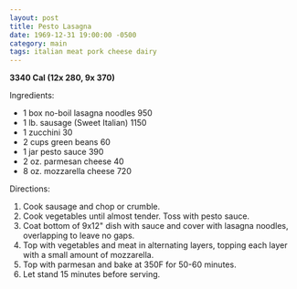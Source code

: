 ```yaml
---
layout: post
title: Pesto Lasagna
date: 1969-12-31 19:00:00 -0500
category: main
tags: italian meat pork cheese dairy
---
```

<b>3340 Cal (12x 280, 9x 370)</b>
  
Ingredients:  
<ul>
	<li>1 box no-boil lasagna noodles 950</li>
	<li>1 lb. sausage (Sweet Italian) 1150</li>
	<li>1 zucchini 30</li>
	<li>2 cups green beans 60</li>
	<li>1 jar pesto sauce 390</li>
	<li>2 oz. parmesan cheese 40</li>
	<li>8 oz. mozzarella cheese 720</li>
</ul>
Directions:  
<ol>
	<li>Cook sausage and chop or crumble.</li>
	<li>Cook vegetables until almost tender. Toss with pesto sauce.</li>
	<li>Coat bottom of 9x12" dish with sauce and cover with lasagna noodles, overlapping to leave no gaps.</li>
	<li>Top with vegetables and meat in alternating layers, topping each layer with a small amount of mozzarella.</li>
	<li>Top with parmesan and bake at 350F for 50-60 minutes.</li>
	<li>Let stand 15 minutes before serving.</li>
</ol>
